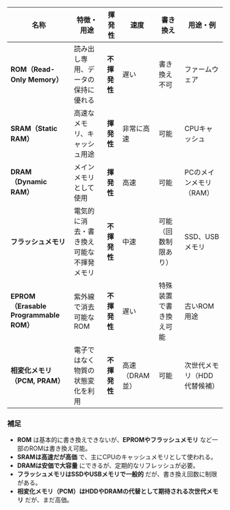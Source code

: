 

| **名称**            | **特徴・用途**                                | **揮発性** | **速度**       | **書き換え** | **用途・例** |
|--------------------|--------------------------------|------------|-------------|--------------|-------------|
| **ROM（Read-Only Memory）** | 読み出し専用、データの保持に優れる | **不揮発性** | 遅い | 書き換え不可 | ファームウェア |
| **SRAM（Static RAM）** | 高速なメモリ、キャッシュ用途 | **揮発性** | 非常に高速 | 可能 | CPUキャッシュ |
| **DRAM（Dynamic RAM）** | メインメモリとして使用 | **揮発性** | 高速 | 可能 | PCのメインメモリ（RAM） |
| **フラッシュメモリ** | 電気的に消去・書き換え可能な不揮発メモリ | **不揮発性** | 中速 | 可能（回数制限あり） | SSD、USBメモリ |
| **EPROM（Erasable Programmable ROM）** | 紫外線で消去可能なROM | **不揮発性** | 遅い | 特殊装置で書き換え可能 | 古いROM用途 |
| **相変化メモリ（PCM, PRAM）** | 電子ではなく物質の状態変化を利用 | **不揮発性** | 高速（DRAM並） | 可能 | 次世代メモリ（HDD代替候補） |

### **補足**
- **ROM** は基本的に書き換えできないが、**EPROMやフラッシュメモリ** など一部のROMは書き換え可能。  
- **SRAMは高速だが高価** で、主にCPUのキャッシュメモリとして使われる。  
- **DRAMは安価で大容量** にできるが、定期的なリフレッシュが必要。  
- **フラッシュメモリはSSDやUSBメモリで一般的** だが、書き換え回数に制限がある。  
- **相変化メモリ（PCM）はHDDやDRAMの代替として期待される次世代メモリ** だが、まだ高価。
